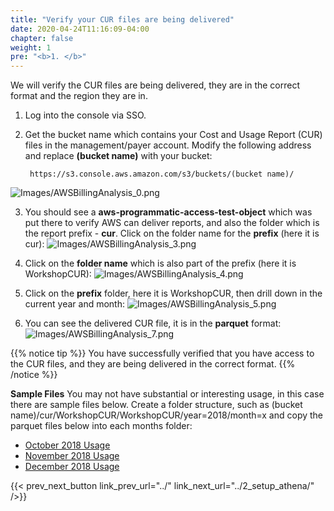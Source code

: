 ```yaml
---
title: "Verify your CUR files are being delivered"
date: 2020-04-24T11:16:09-04:00
chapter: false
weight: 1
pre: "<b>1. </b>"
---
```

We will verify the CUR files are being delivered, they are in the correct format and the region they are in.

1. Log into the console via SSO.

2. Get the bucket name which contains your Cost and Usage Report (CUR) files in the management/payer account. Modify the following address and replace **(bucket name)** with your bucket:

        https://s3.console.aws.amazon.com/s3/buckets/(bucket name)/
    
![Images/AWSBillingAnalysis_0.png](/Cost/200_4_Cost_and_Usage_Analysis/Images/AWSBillingAnalysis_0.png)

3. You should see a **aws-programmatic-access-test-object** which was put there to verify AWS can deliver reports, and also the folder which is the report prefix - **cur**. Click on the folder name for the **prefix** (here it is cur):
![Images/AWSBillingAnalysis_3.png](/Cost/200_4_Cost_and_Usage_Analysis/Images/AWSBillingAnalysis_3.png)

5. Click on the **folder name** which is also part of the prefix (here it is WorkshopCUR):
![Images/AWSBillingAnalysis_4.png](/Cost/200_4_Cost_and_Usage_Analysis/Images/AWSBillingAnalysis_4.png)

6. Click on the **prefix** folder, here it is WorkshopCUR, then drill down in the current year and month:
![Images/AWSBillingAnalysis_5.png](/Cost/200_4_Cost_and_Usage_Analysis/Images/AWSBillingAnalysis_5.png)

7. You can see the delivered CUR file, it is in the **parquet** format:
![Images/AWSBillingAnalysis_7.png](/Cost/200_4_Cost_and_Usage_Analysis/Images/AWSBillingAnalysis_7.png)

{{% notice tip %}}
You have successfully verified that you have access to the CUR files, and they are being delivered in the correct format.
{{% /notice %}}



**Sample Files**
You may not have substantial or interesting usage, in this case there are sample files below. Create a folder structure, such as (bucket name)/cur/WorkshopCUR/WorkshopCUR/year=2018/month=x and copy the parquet files below into each months folder:

- [October 2018 Usage](/Cost/200_4_Cost_and_Usage_Analysis/Code/Oct2018-WorkshopCUR-00001.snappy.parquet)
- [November 2018 Usage](/Cost/200_4_Cost_and_Usage_Analysis/Code/Nov2018-WorkshopCUR-00001.snappy.parquet)
- [December 2018 Usage](/Cost/200_4_Cost_and_Usage_Analysis/Code/Dec2018-WorkshopCUR-00001.snappy.parquet)

{{< prev_next_button link_prev_url="../" link_next_url="../2_setup_athena/" />}}